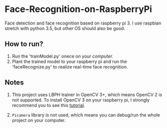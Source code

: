 # Face-Recognition-on-RaspberryPi
Face detection and face recognition based on raspberry pi 3. I use raspbian stretch with python 3.5, but other OS should also be good.

## How to run?
1. Run the 'trainModel.py' onece on your *computer*.
2. Plant the trained model to your raspberry pi and run the 'faceRecognize.py' to realize real-time face recognition.

## Notes
1. This project uses LBPH trainer in OpenCV 3+, which means OpenCV 2 is not supported. To install OpenCV 3 on your raspberry pi, I strongly recommend you to see this [tutorial](https://www.pyimagesearch.com/2017/09/04/raspbian-stretch-install-opencv-3-python-on-your-raspberry-pi/).

2. `Picamera` library is not used, which means you can debug/run the whole project on your computer.
